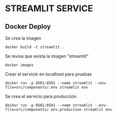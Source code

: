 # STREAMLIT SERVICE

## Docker Deploy

Se crea la imagen
```
docker build -t streamlit .
```

Se revisa que exista la imagen "streamlit"
```
docker images
```

Crear el servicio en localhost para pruebas
```
docker run -p 8501:8501 --name streamlit --env-file=src/components/.env streamlit env
```

Se crea el servicio para producción
```
docker run -p 8501:8501 --name streamlit --env-file=src/components/.env.production streamlit env
```